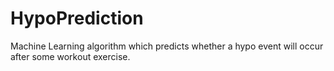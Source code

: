 # HypoPrediction
Machine Learning algorithm which predicts whether a hypo event will occur after some workout exercise.
